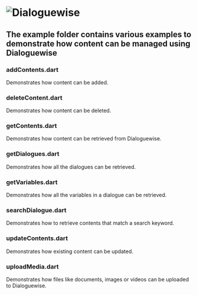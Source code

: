 # ![Dialoguewise](https://dialoguewise.com/images/logo-dark.svg)

## The example folder contains various examples to demonstrate how content can be managed using Dialoguewise

### addContents.dart

Demonstrates how content can be added.

### deleteContent.dart

Demonstrates how content can be deleted.

### getContents.dart

Demonstrates how content can be retrieved from Dialoguewise.

### getDialogues.dart

Demonstrates how all the dialogues can be retrieved.

### getVariables.dart

Demonstrates how all the variables in a dialogue can be retrieved.

### searchDialogue.dart

Demonstrates how to retrieve contents that match a search keyword.

### updateContents.dart

Demonstrates how existing content can be updated.

### uploadMedia.dart

Demonstrates how files like documents, images or videos can be uploaded to Dialoguewise.
